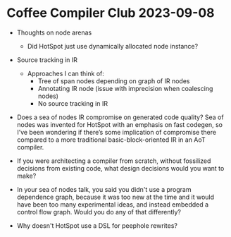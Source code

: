 # Coffee Compiler Club 2023-09-08

- Thoughts on node arenas
  - Did HotSpot just use dynamically allocated node instance?

- Source tracking in IR
  - Approaches I can think of:
    - Tree of span nodes depending on graph of IR nodes
    - Annotating IR node (issue with imprecision when coalescing nodes)
    - No source tracking in IR

- Does a sea of nodes IR compromise on generated code quality? Sea of nodes
  was invented for HotSpot with an emphasis on fast codegen, so I’ve been
  wondering if there’s some implication of compromise there compared to a more
  traditional basic-block-oriented IR in an AoT compiler.

- If you were architecting a compiler from scratch, without fossilized decisions
  from existing code, what design decisions would you want to make?

- In your sea of nodes talk, you said you didn't use a program dependence graph,
  because it was too new at the time and it would have been too many
  experimental ideas, and instead embedded a control flow graph. Would you do
  any of that differently?

- Why doesn't HotSpot use a DSL for peephole rewrites?
